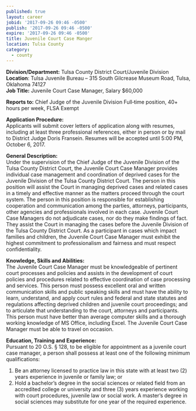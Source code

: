 ```yaml
---
published: true
layout: career
jobid: '2017-09-26 09:46 -0500'
publish: '2017-09-26 09:46 -0500'
expire: '2017-09-26 09:46 -0500'
title: Juvenile Court Case Manger
location: Tulsa County
category:
  - county
---
```

**Division/Department:** Tulsa County District Court/Juvenile Division  
**Location**: Tulsa Juvenile Bureau – 315 South Gilcrease Museum Road, Tulsa, Oklahoma 74127  
**Job Title:** Juvenile Court Case Manager, Salary $60,000

**Reports to:** Chief Judge of the Juvenile Division 
Full‐time position, 40+ hours per week, FLSA Exempt 

**Application Procedure:**  
Applicants will submit cover letters of application along with resumes, including at least three professional references, either in person or by mail to District Judge Doris Fransein. Resumes will be accepted until 5:00 PM, October 6, 2017. 

**General Description:**  
Under the supervision of the Chief Judge of the Juvenile Division of the Tulsa County District Court, the Juvenile Court Case Manager provides individual case management and coordination of deprived cases for the Juvenile Division of the Tulsa County District Court. The person in this position will assist the Court in managing deprived cases and related cases in a timely and effective manner as the matters proceed through the court system. The person in this position is responsible for establishing cooperation and communication among the parties, attorneys, participants, other agencies and professionals involved in each case. Juvenile Court Case Managers do not adjudicate cases, nor do they make findings of fact. They assist the Court in managing the cases before the Juvenile Division of the Tulsa County District Court. As a participant in cases which impact families and children, the Juvenile Court Case Manager must exhibit the highest commitment to professionalism and fairness and must respect confidentiality.

**Knowledge, Skills and Abilities:**  
The Juvenile Court Case Manager must be knowledgeable of pertinent court processes and policies and assists in the development of court policies and procedures related to effective coordination of case processing and services. This person must possess excellent oral and written communication skills and public speaking skills and must have the ability to learn, understand, and apply court rules and federal and state statutes and regulations affecting deprived children and juvenile court proceedings; and to articulate that understanding to the court, attorneys and participants.
This person must have better than average computer skills and a thorough working knowledge of MS Office, including Excel. The Juvenile Court Case Manager must be able to travel on occasion.

**Education, Training and Experience:**  
Pursuant to 20 O.S. § 128, to be eligible for appointment as a juvenile court case manager, a person shall possess at least one of the following minimum qualifications:
1.	Be an attorney licensed to practice law in this state with at least two (2) years experience in juvenile or family law; or
2.	Hold a bachelor’s degree in the social sciences or related field from an accredited college or university and three (3) years experience working with court procedures, juvenile law or social work. A master’s degree in social sciences may substitute for one year of the required experience.
